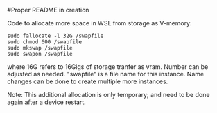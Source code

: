#Proper README in creation

Code to allocate more space in WSL from storage as V-memory:

```
sudo fallocate -l 32G /swapfile
sudo chmod 600 /swapfile
sudo mkswap /swapfile
sudo swapon /swapfile
```

where 16G refers to 16Gigs of storage tranfer as vram. Number can be adjusted as needed. "swapfile" is a file name for this instance. Name changes can be done to create multiple more instances.

Note: This additional allocation is only temporary; and need to be done again after a device restart.

